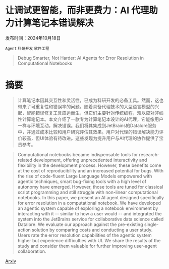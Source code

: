 # 让调试更智能，而非更费力：AI 代理助力计算笔记本错误解决

发布时间：2024年10月18日

`Agent` `科研开发` `软件工程`

> Debug Smarter, Not Harder: AI Agents for Error Resolution in Computational Notebooks

# 摘要

> 计算笔记本因其交互性和灵活性，已成为科研开发的必备工具。然而，这也带来了可重复性和错误率的问题。随着具备代理技术的大型语言模型的兴起，智能错误修复工具应运而生，但它们主要针对传统编程，难以应对非线性计算笔记本。本文介绍了一款专为计算笔记本设计的AI代理，它能像用户一样与环境互动，解决错误。我们将其集成到JetBrains的Datalore服务中，并通过成本比较和用户研究评估其效果。用户对代理的错误解决能力评价较高，但UI体验有待改进。这些发现为提升用户与AI代理的协作提供了宝贵参考。

> Computational notebooks became indispensable tools for research-related development, offering unprecedented interactivity and flexibility in the development process. However, these benefits come at the cost of reproducibility and an increased potential for bugs. With the rise of code-fluent Large Language Models empowered with agentic techniques, smart bug-fixing tools with a high level of autonomy have emerged. However, those tools are tuned for classical script programming and still struggle with non-linear computational notebooks. In this paper, we present an AI agent designed specifically for error resolution in a computational notebook. We have developed an agentic system capable of exploring a notebook environment by interacting with it -- similar to how a user would -- and integrated the system into the JetBrains service for collaborative data science called Datalore. We evaluate our approach against the pre-existing single-action solution by comparing costs and conducting a user study. Users rate the error resolution capabilities of the agentic system higher but experience difficulties with UI. We share the results of the study and consider them valuable for further improving user-agent collaboration.

[Arxiv](https://arxiv.org/abs/2410.14393)